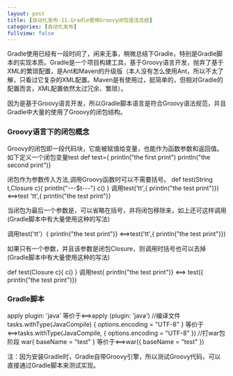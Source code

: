 ```yaml
---
layout: post
title: [自动化发布-11.Gradle使用Groovy闭包语法总结]
categories: [自动化发布]
fullview: false
---
```

Gradle使用已经有一段时间了，闲来无事，稍微总结下Gradle，特别是Gradle脚本的实现本质。Gradle是一个项目构建工具，基于Groovy语言开发，抛弃了基于XML的繁琐配置，是Ant和Maven的升级版（本人没有怎么使用Ant，所以不太了解，只看过它复杂的XML配置。Maven是有使用过，挺简单的，但相对Gradle的配置而言，XML配置依然太过冗余、繁琐）。

因为是基于Groovy语言开发，所以Gradle脚本语言是符合Groovy语法规范，并且Gradle中大量的使用了Groovy的闭包结构。

### Groovy语言下的闭包概念

Groovy的闭包即一段代码块，它能被赋值给变量，也能作为函数参数和返回值。如下定义一个闭包变量test
def test={ println("the first print") println("the second print")}

闭包作为参数传入方法,调用Groovy函数时可以不需要括号。
def test(String t,Closure c){ println("---$t---") c() } 调用test('tt',{ println("the test print")}) <==>test 'tt',{ println("the test print")}

当闭包为最后一个参数是，可以省略在括号，并将闭包移除来，如上还可这样调用(Gradle脚本中有大量使用这种的写法)

调用test('tt'）{ println("the test print")} <==>test('tt',{ println("the test print")})

如果只有一个参数，并且该参数是闭包Closure，则调用时括号也可以去掉(Gradle脚本中有大量使用这种的写法)

def test(Closure c){ c() } 调用test{ println("the test print")} <==> test({ println("the test print")})

### Gradle脚本

apply plugin: 'java' 等价于<==>apply (plugin: 'java') //编译文件 tasks.withType(JavaCompile) { options.encoding = "UTF-8" } 等价于<==>tasks.withType(JavaCompile, { options.encoding = "UTF-8" }) //打war包阶段 war{ baseName = "test" } 等价于<==>war({ baseName = "test" })

注：因为安装Gradle时，Gradle自带Groovy引擎，所以测试Groovy代码，可以直接通过Gradle脚本来测试实现。
